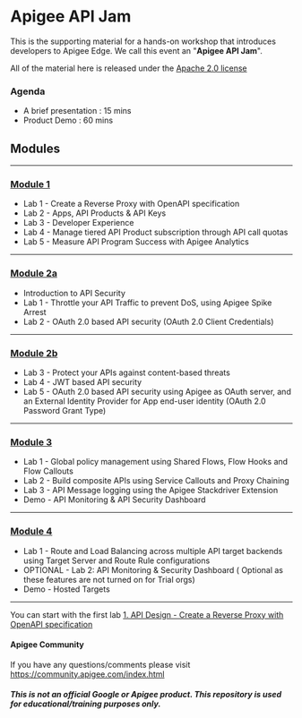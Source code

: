 # Apigee API Jam
This is the supporting material for a hands-on workshop that introduces developers to Apigee Edge. We call this event an "**Apigee API Jam**".

All of the material here is released under the [Apache 2.0 license](./LICENSE.md)

### Agenda
* A brief presentation : 15 mins
* Product Demo : 60 mins

## Modules
** **

### [Module 1](./Module-1) 
* Lab 1 - Create a Reverse Proxy with OpenAPI specification
* Lab 2 - Apps, API Products & API Keys
* Lab 3 - Developer Experience
* Lab 4 - Manage tiered API Product subscription through API call quotas
* Lab 5 - Measure API Program Success with Apigee Analytics

** **

### [Module 2a](./Module-2a) 
* Introduction to API Security
* Lab 1 - Throttle your API Traffic to prevent DoS, using Apigee Spike Arrest
* Lab 2 - OAuth 2.0 based API security (OAuth 2.0 Client Credentials)

** **

### [Module 2b](./Module-2b) 
* Lab 3 - Protect your APIs against content-based threats
* Lab 4 - JWT based API security
* Lab 5 - OAuth 2.0 based API security using Apigee as OAuth server, and an External Identity Provider for App end-user identity (OAuth 2.0 Password Grant Type)

** **

### [Module 3](./Module-3) 
* Lab 1 - Global policy management using Shared Flows, Flow Hooks and Flow Callouts
* Lab 2 - Build composite APIs using Service Callouts and Proxy Chaining
* Lab 3 - API Message logging using the Apigee Stackdriver Extension
* Demo - API Monitoring & API Security Dashboard

** **

### [Module 4](./Module-4) 
* Lab 1 - Route and Load Balancing across multiple API target backends using Target Server and Route Rule configurations
* OPTIONAL - Lab 2: API Monitoring & Security Dashboard ( Optional as these features are not turned on for Trial orgs)
* Demo - Hosted Targets

** **

You can start with the first lab [1. API Design - Create a Reverse Proxy with OpenAPI specification](https://github.com/aliceinapiland/apijam/tree/master/Module-1/Labs/Lab-1)

#### Apigee Community 
If you have any questions/comments please visit https://community.apigee.com/index.html

##### This is not an official Google or Apigee product. This repository is used for educational/training purposes only.
